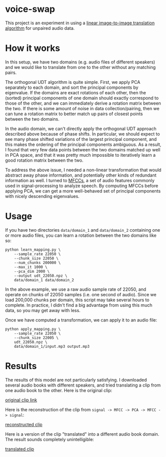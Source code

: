 # voice-swap

This project is an experiment in using a [linear image-to-image translation algorithm](https://arxiv.org/abs/2007.12568) for unpaired audio data.

# How it works

In this setup, we have two domains (e.g. audio files of different speakers) and we would like to translate from one to the other without any matching pairs.

The orthogonal UDT algorithm is quite simple. First, we apply PCA separately to each domain, and sort the principal components by eigenvalue. If the domains are exact rotations of each other, then the (sorted) principal components of one domain should exactly correspond to those of the other, and we can immediately derive a rotation matrix between the two. If there is some amount of noise in data collection/pairing, then we can tune a rotation matrix to better match up pairs of closest points between the two domains.

In the audio domain, we can't directly apply the orthogonal UDT approach described above because of phase shifts. In particular, we should expect to see many phase shifted variations of the largest principal component, and this makes the ordering of the principal components ambiguous. As a result, I found that very few data points between the two domains matched up well in PCA space, and that it was pretty much impossible to iteratively learn a good rotation matrix between the two.

To address the above issue, I needed a non-linear transformation that would abstract away phase information, and potentially other kinds of redundant information as well. I turned to [MFCCs](https://en.wikipedia.org/wiki/Mel-frequency_cepstrum#:~:text=Mel%2Dfrequency%20cepstral%20coefficients%20(MFCCs,%2Da%2Dspectrum%22).), a set of audio features commonly used in signal-processing to analyze speech. By computing MFCCs before applying PCA, we can get a more well-behaved set of principal components with nicely descending eigenvalues.

# Usage

If you have two directories `data/domain_1` and `data/domain_2` containing one or more audio files, you can learn a rotation between the two domains like so:

```
python learn_mapping.py \
    --sample_rate 22050 \
    --chunk_size 22050 \
    --num_chunks 200000 \
    --max_it 1000 \
    --pca_dim 2000 \
    --output udt_22050.npz \
    data/domain_1 data/domain_2
```

In the above example, we use a raw audio sample rate of 22050, and operate on chunks of 22050 samples (i.e. one second of audio). Since we load 200,000 chunks per domain, this script may take several hours to complete. In practice, I didn't find a big advantage from using this much data, so you may get away with less.

Once we have computed a transformation, we can apply it to an audio file:

```
python apply_mapping.py \
    --sample_rate 22050 \
    --chunk_size 22005 \
    udt_22050.npz \
    data/domain_1/input.mp3 output.mp3
```

# Results

The results of this model are not particularly satisfying. I downloaded several audio books with different speakers, and tried translating a clip from one audio book to the other. Here is the original clip:

[original clip link](samples/original.mp3)

Here is the reconstruction of the clip from `signal -> MFCC -> PCA -> MFCC -> signal`:

[reconstructed clip](samples/reconstruction.mp3)

Here is a version of the clip "translated" into a different audio book domain. The result sounds completely unintelligible:

[translated clip](samples/translated.mp3)
